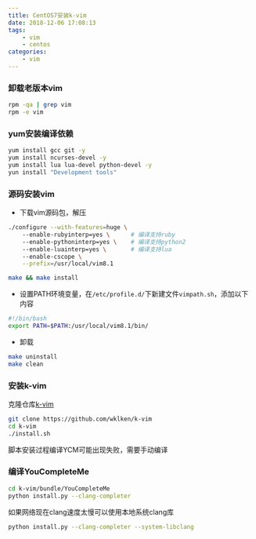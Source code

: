 ```yaml
---
title: CentOS7安装k-vim
date: 2018-12-06 17:08:13
tags:
	- vim
	- centos
categories:
	- vim
---
```


### 卸载老版本vim

``` bash
rpm -qa | grep vim
rpm -e vim
```

### yum安装编译依赖

``` bash
yum install gcc git -y
yum install ncurses-devel -y
yum install lua lua-devel python-devel -y
yun install "Development tools"
```

### 源码安装vim

- 下载vim源码包，解压
``` bash
./configure --with-features=huge \ 
    --enable-rubyinterp=yes \      # 编译支持ruby
    --enable-pythoninterp=yes \    # 编译支持python2
    --enable-luainterp=yes \       # 编译支持lua
    --enable-cscope \
    --prefix=/usr/local/vim8.1

make && make install

```
- 设置PATH环境变量，在`/etc/profile.d/`下新建文件`vimpath.sh`，添加以下内容
``` bash
#!/bin/bash
export PATH=$PATH:/usr/local/vim8.1/bin/
```
- 卸载
``` bash
make uninstall
make clean
```

### 安装k-vim

克隆仓库[k-vim](https://github.com/wklken/k-vim)
``` bash
git clone https://github.com/wklken/k-vim
cd k-vim
./install.sh
```
脚本安装过程编译YCM可能出现失败，需要手动编译

### 编译YouCompleteMe

``` bash
cd k-vim/bundle/YouCompleteMe
python install.py --clang-completer
```
如果网络现在clang速度太慢可以使用本地系统clang库
``` bash
python install.py --clang-completer --system-libclang
```
